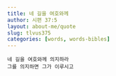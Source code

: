 ```yaml
---
title: 네 길을 여호와께
author: 시편 37:5
layout: about-me/quote
slug: tlvus375
categories: [words, words-bibles]
---
```


```
네 길을 여호와께 의지하라
그를 의지하면 그가 이루시고
```
